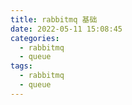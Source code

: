 ```yaml
---
title: rabbitmq 基础
date: 2022-05-11 15:08:45
categories:
  - rabbitmq
  - queue
tags:
  - rabbitmq
  - queue
---
```

